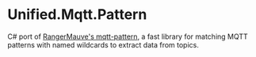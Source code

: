 # Unified.Mqtt.Pattern
C# port of [RangerMauve's mqtt-pattern](https://github.com/RangerMauve/mqtt-pattern), a fast library for matching MQTT patterns with named wildcards to extract data from topics.
